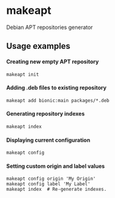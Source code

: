 # makeapt

Debian APT repositories generator


## Usage examples

#### Creating new empty APT repository

```
makeapt init
```

#### Adding .deb files to existing repository

```
makeapt add bionic:main packages/*.deb
```

#### Generating repository indexes

```
makeapt index
```

#### Displaying current configuration

```
makeapt config
```

#### Setting custom origin and label values

```
makeapt config origin 'My Origin'
makeapt config label 'My Label'
makeapt index  # Re-generate indexes.
```
